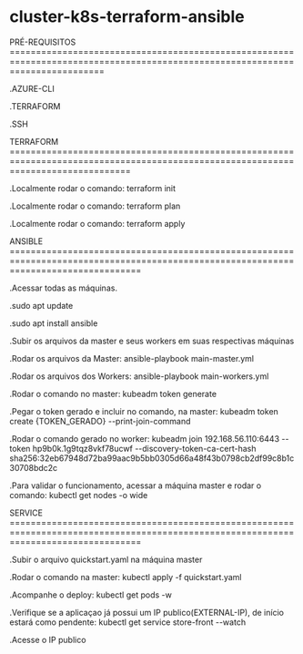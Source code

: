 # cluster-k8s-terraform-ansible

PRÉ-REQUISITOS ==============================================================================================================================

.AZURE-CLI

.TERRAFORM

.SSH




TERRAFORM ===================================================================================================================================

.Localmente rodar o comando: terraform init

.Localmente rodar o comando: terraform plan

.Localmente rodar o comando: terraform apply




ANSIBLE =====================================================================================================================================

.Acessar todas as máquinas.

.sudo apt update

.sudo apt install ansible


.Subir os arquivos da master e seus workers em suas respectivas máquinas

.Rodar os arquivos da Master: ansible-playbook main-master.yml

.Rodar os arquivos dos Workers: ansible-playbook main-workers.yml


.Rodar o comando no master: kubeadm token generate

.Pegar o token gerado e incluir no comando, na master: kubeadm token create {TOKEN_GERADO} --print-join-command

.Rodar o comando gerado no worker: kubeadm join 192.168.56.110:6443 --token hp9b0k.1g9tqz8vkf78ucwf     --discovery-token-ca-cert-hash sha256:32eb67948d72ba99aac9b5bb0305d66a48f43b0798cb2df99c8b1c30708bdc2c


.Para validar o funcionamento, acessar a máquina master e rodar o comando: kubectl get nodes -o wide




SERVICE =====================================================================================================================================

.Subir o arquivo quickstart.yaml na máquina master

.Rodar o comando na master: kubectl apply -f quickstart.yaml

.Acompanhe o deploy: kubectl get pods -w

.Verifique se a aplicaçao já possui um IP publico(EXTERNAL-IP), de início estará como pendente: kubectl get service store-front --watch

.Acesse o IP publico


